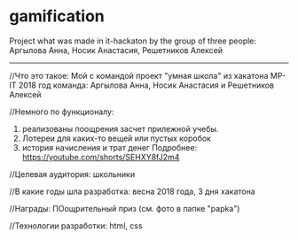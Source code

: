 # gamification
Project what was made in it-hackaton by the group of three people: Аргылова Анна, Носик Анастасия, Решетников Алексей

-----------------------------------
//Что это такое:
Мой с командой проект "умная школа" из хакатона MP-IT 2018 год
команда: Аргылова Анна, Носик Анастасия и Решетников Алексей

//Немного по функционалу: 
1) реализованы поощрения засчет прилежной учебы.
2) Лотереи для каких-то вещей или пустых коробок
3) история начисления и трат денег
Подробнее: https://youtube.com/shorts/SEHXY8fJ2m4

//Целевая аудитория:
школьники

//В какие годы шла разработка:
весна 2018 года, 3 дня хакатона

//Награды:
ПОощрительный приз
(см. фото в папке "papka")

//Технологии разработки:
html, css
